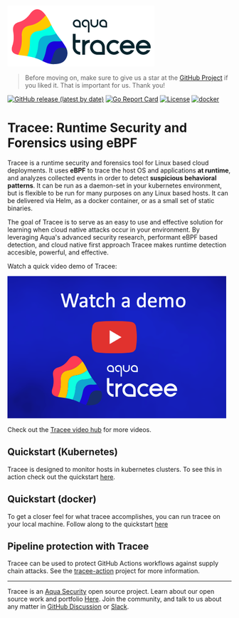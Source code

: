 ![Tracee Logo](images/tracee.png)

> Before moving on, make sure to give us a star at the
> [GitHub Project](https://github.com/aquasecurity/tracee/)
> if you liked it. That is important for us. Thank you!

[![GitHub release (latest by date)](https://img.shields.io/github/v/release/aquasecurity/tracee)](https://github.com/aquasecurity/tracee/releases)
[![Go Report Card](https://goreportcard.com/badge/github.com/aquasecurity/tracee)](https://goreportcard.com/report/github.com/aquasecurity/tracee)
[![License](https://img.shields.io/github/license/aquasecurity/tracee)](https://github.com/aquasecurity/tracee/blob/main/LICENSE)
[![docker](https://badgen.net/docker/pulls/aquasec/tracee)](https://hub.docker.com/r/aquasec/tracee)

# Tracee: Runtime Security and Forensics using eBPF

Tracee is a runtime security and forensics tool for Linux based cloud deployments.
It uses **eBPF** to trace the host OS and applications **at runtime**, and analyzes
collected events in order to detect **suspicious behavioral patterns**. It can be
run as a daemon-set in your kubernetes environment, but is flexible to be run for
many purposes on any Linux based hosts. It can be delivered via Helm, as a docker
container, or as a small set of static binaries.

The goal of Tracee is to serve as an easy to use and effective solution for learning 
when cloud native attacks occur in your environment. By leveraging Aqua's advanced 
security research, performant eBPF based detection, and cloud native first
approach Tracee makes runtime detection accesible, powerful, and effective.

Watch a quick video demo of Tracee:

[![Tracee Live Demo AND Q&A](./images/tracee_video_thumbnail.png)](https://youtu.be/x2_iF0KjPKs?t=2971)

Check out the [Tracee video hub](https://info.aquasec.com/ebpf-runtime-security) for more videos.

## Quickstart (Kubernetes)

Tracee is designed to monitor hosts in kubernetes clusters. To see this in action check out the quickstart [here](./getting-started/kubernetes-quickstart).

## Quickstart (docker)

To get a closer feel for what tracee accomplishes, you can run tracee on your local machine. Follow along to the quickstart [here](./getting-started/docker-quickstart)

## Pipeline protection with Tracee

Tracee can be used to protect GitHub Actions workflows against supply chain attacks. See the [tracee-action](https://github.com/aquasecurity/tracee-action) project for more information.

---

Tracee is an [Aqua Security] open source project.
Learn about our open source work and portfolio [Here].
Join the community, and talk to us about any matter in [GitHub Discussion] or [Slack].

[Tracee-eBPF]: ./docs/tracing/index.md
[Tracee-Rules]: ./docs/detecting/index.md

[Aqua Security]: https://aquasec.com
[GitHub Discussion]: https://github.com/aquasecurity/tracee/discussions
[Slack]: https://slack.aquasec.com
[Here]: https://www.aquasec.com/products/open-source-projects/
